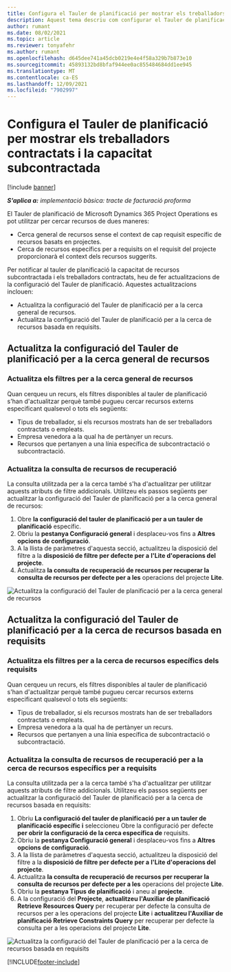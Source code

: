 ```yaml
---
title: Configura el Tauler de planificació per mostrar els treballadors contractats i la capacitat subcontractada
description: Aquest tema descriu com configurar el Tauler de planificació a Microsoft Dynamics 365 Project Operations per mostrar la capacitat de recursos subcontractada quan es personalitza els requisits de recursos del projecte.
author: rumant
ms.date: 08/02/2021
ms.topic: article
ms.reviewer: tonyafehr
ms.author: rumant
ms.openlocfilehash: d645dee741a45dcb0219e4e4f58a329b7b873e10
ms.sourcegitcommit: 45893132bd8bfaf944ee0ac855484684dd1ee945
ms.translationtype: MT
ms.contentlocale: ca-ES
ms.lasthandoff: 12/09/2021
ms.locfileid: "7902997"
---
```

# <a name="configure-schedule-board-to-show-contract-workers-and-subcontracted-capacity"></a>Configura el Tauler de planificació per mostrar els treballadors contractats i la capacitat subcontractada 

[!include [banner](../../includes/dataverse-preview.md)]

_**S'aplica a:** implementació bàsica: tracte de facturació proforma_

El Tauler de planificació de Microsoft Dynamics 365 Project Operations es pot utilitzar per cercar recursos de dues maneres:

- Cerca general de recursos sense el context de cap requisit específic de recursos basats en projectes.
- Cerca de recursos específics per a requisits on el requisit del projecte proporcionarà el context dels recursos suggerits.

Per notificar al tauler de planificació la capacitat de recursos subcontractada i els treballadors contractats, heu de fer actualitzacions de la configuració del Tauler de planificació. Aquestes actualitzacions inclouen: 
- Actualitza la configuració del Tauler de planificació per a la cerca general de recursos.
- Actualitza la configuració del Tauler de planificació per a la cerca de recursos basada en requisits.

## <a name="update-schedule-board-settings-for-general-resource-search"></a>Actualitza la configuració del Tauler de planificació per a la cerca general de recursos
### <a name="update-filters-for-general-resource-search"></a>Actualitza els filtres per a la cerca general de recursos
Quan cerqueu un recurs, els filtres disponibles al tauler de planificació s'han d'actualitzar perquè també pugueu cercar recursos externs especificant qualsevol o tots els següents:
  - Tipus de treballador, si els recursos mostrats han de ser treballadors contractats o empleats.
  - Empresa venedora a la qual ha de pertànyer un recurs.
  - Recursos que pertanyen a una línia específica de subcontractació o subcontractació.
    
### <a name="update-retrieve-resource-query"></a>Actualitza la consulta de recursos de recuperació
La consulta utilitzada per a la cerca també s'ha d'actualitzar per utilitzar aquests atributs de filtre addicionals. Utilitzeu els passos següents per actualitzar la configuració del Tauler de planificació per a la cerca general de recursos:  
1. Obre **la configuració del tauler de planificació per a un tauler de planificació** específic.
2. Obriu la **pestanya Configuració general** i desplaceu-vos fins a **Altres opcions de configuració**.
3. A la llista de paràmetres d'aquesta secció, actualitzeu la disposició del filtre a la **disposició de filtre per defecte per a** **l'Lite d'operacions del projecte**.
4. Actualitza **la consulta de recuperació de recursos per recuperar la consulta de recursos per defecte per a les** operacions del projecte **Lite**.

![Actualitza la configuració del Tauler de planificació per a la cerca general de recursos](../media/BoardSettings.png)  

## <a name="update-schedule-board-settings-for-requirementbased-resource-search"></a>Actualitza la configuració del Tauler de planificació per a la cerca de recursos basada en requisits
### <a name="update-filters-for-requirement-specific-resource-search"></a>Actualitza els filtres per a la cerca de recursos específics dels requisits 
Quan cerqueu un recurs, els filtres disponibles al tauler de planificació s'han d'actualitzar perquè també pugueu cercar recursos externs especificant qualsevol o tots els següents:
 - Tipus de treballador, si els recursos mostrats han de ser treballadors contractats o empleats.
 - Empresa venedora a la qual ha de pertànyer un recurs.
 - Recursos que pertanyen a una línia específica de subcontractació o subcontractació.

### <a name="update-retrieve-resource-query-for-requirement-specific-resource-search"></a>Actualitza la consulta de recursos de recuperació per a la cerca de recursos específics per a requisits 
La consulta utilitzada per a la cerca també s'ha d'actualitzar per utilitzar aquests atributs de filtre addicionals. Utilitzeu els passos següents per actualitzar la configuració del Tauler de planificació per a la cerca de recursos basada en requisits:

1. Obriu **La configuració del tauler de planificació per a un tauler de planificació específic i** seleccioneu Obre la configuració per defecte **per obrir la configuració de la cerca específica de** requisits.
2. Obriu la **pestanya Configuració general** i desplaceu-vos fins a **Altres opcions de configuració**.
3. A la llista de paràmetres d'aquesta secció, actualitzeu la disposició del filtre a la **disposició de filtre per defecte per a** **l'Lite d'operacions del projecte**.
4. Actualitza **la consulta de recuperació de recursos per recuperar la consulta de recursos per defecte per a les** operacions del projecte **Lite**.
5. Obriu la **pestanya Tipus de planificació** i aneu al **projecte**.
6. A la configuració del **Projecte**, **actualitzeu l'Auxiliar de planificació Retrieve Resources Query** per recuperar per defecte la consulta de recursos per a les operacions del projecte **Lite** i **actualitzeu l'Auxiliar de planificació Retrieve Constraints Query** per recuperar per defecte la consulta per a les operacions del projecte **Lite**.

![Actualitza la configuració del Tauler de planificació per a la cerca de recursos basada en requisits](../media/SASettings.png)  

[!INCLUDE[footer-include](../../includes/footer-banner.md)]
